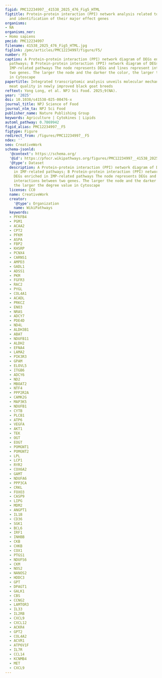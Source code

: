 ```yaml
---
figid: PMC12234997__41538_2025_476_Fig5_HTML
figtitle: Protein-protein interaction (PPI) network analysis related to IMP and IMF
  and identification of their major effect genes
organisms:
- NA
organisms_ner:
- Homo sapiens
pmcid: PMC12234997
filename: 41538_2025_476_Fig5_HTML.jpg
figlink: /pmc/articles/PMC12234997/figure/F5/
number: F5
caption: A Protein-protein interaction (PPI) network diagram of DEGs enriched in IMF-related
  pathways; B Protein-protein interaction (PPI) network diagram of DEGs enriched in
  IMP-related pathways The node represents DEGs and lines represent interactions between
  two genes. The larger the node and the darker the color, the larger the degree value
  in Cytoscape
papertitle: Integrated transcriptomic analysis unveils molecular mechanisms regulating
  meat quality in newly improved black goat breeds
reftext: Yong Long, et al. NPJ Sci Food. 2025;9(NA).
year: '2025'
doi: 10.1038/s41538-025-00476-x
journal_title: NPJ Science of Food
journal_nlm_ta: NPJ Sci Food
publisher_name: Nature Publishing Group
keywords: Agriculture | Cytokines | Lipids
automl_pathway: 0.7869942
figid_alias: PMC12234997__F5
figtype: Figure
redirect_from: /figures/PMC12234997__F5
ndex: ''
seo: CreativeWork
schema-jsonld:
  '@context': https://schema.org/
  '@id': https://pfocr.wikipathways.org/figures/PMC12234997__41538_2025_476_Fig5_HTML.html
  '@type': Dataset
  description: A Protein-protein interaction (PPI) network diagram of DEGs enriched
    in IMF-related pathways; B Protein-protein interaction (PPI) network diagram of
    DEGs enriched in IMP-related pathways The node represents DEGs and lines represent
    interactions between two genes. The larger the node and the darker the color,
    the larger the degree value in Cytoscape
  license: CC0
  name: CreativeWork
  creator:
    '@type': Organization
    name: WikiPathways
  keywords:
  - PFKFB4
  - PGM1
  - ACAA2
  - CPT2
  - PFKM
  - ASPA
  - FBP2
  - KHSRP
  - PCNX4
  - CARNS1
  - AMPD3
  - GADL1
  - ADSS1
  - PKM
  - FGFR3
  - RAC2
  - PYGL
  - COL4A1
  - ACADL
  - PRKCZ
  - ENO3
  - NRAS
  - ADCY7
  - PDE4D
  - ND4L
  - ALDH3B1
  - ABAT
  - NDUFB11
  - ALDH2
  - EFNA4
  - LAMA2
  - PIK3R3
  - GPAM
  - ELOVL5
  - ITGB6
  - ADCY6
  - ND2
  - MBOAT2
  - NTF4
  - PPP2R2A
  - CAMK2G
  - MAP3K5
  - NDUFB1
  - CYTB
  - PLCB1
  - ATP6
  - VEGFA
  - AKT1
  - TEK
  - OGT
  - EOGT
  - POMGNT1
  - POMGNT2
  - LPL
  - LCP1
  - RYR2
  - COX6A2
  - GAMT
  - NDUFA6
  - PPP3CA
  - CRKL
  - FOXO3
  - CASP9
  - LIPG
  - MDM2
  - ANGPT1
  - IL1B
  - CD36
  - SGK1
  - BCL6
  - IRF1
  - INHBB
  - CKB
  - CHKB
  - COX1
  - PTGS1
  - NDUFS6
  - CKM
  - NOS2
  - NANOS2
  - HDDC3
  - GPT
  - DPAGT1
  - GALK1
  - CBS
  - CCNG2
  - LAMTOR3
  - IL33
  - IL2RB
  - CXCL9
  - CXCL12
  - ACKR4
  - GPT2
  - COL4A2
  - ACVR1
  - ATP6V1F
  - IL7R
  - CCL14
  - KCNMB4
  - MET
  - CXCL9
---
```

